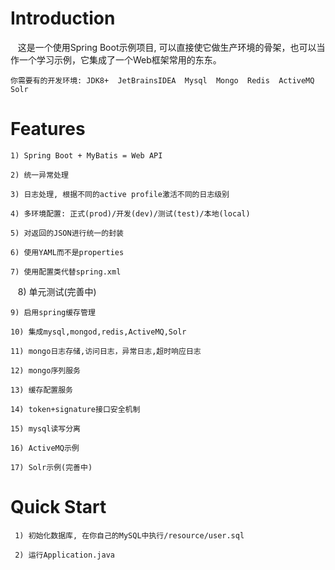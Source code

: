 # Introduction
    这是一个使用Spring Boot示例项目, 可以直接使它做生产环境的骨架，也可以当作一个学习示例，它集成了一个Web框架常用的东东。

    你需要有的开发环境: JDK8+  JetBrainsIDEA  Mysql  Mongo  Redis  ActiveMQ  Solr


# Features
    1) Spring Boot + MyBatis = Web API

    2) 统一异常处理

    3) 日志处理, 根据不同的active profile激活不同的日志级别

    4) 多环境配置: 正式(prod)/开发(dev)/测试(test)/本地(local)

    5) 对返回的JSON进行统一的封装

    6) 使用YAML而不是properties

    7) 使用配置类代替spring.xml

    8) 单元测试(完善中)
    
    9) 启用spring缓存管理
    
    10) 集成mysql,mongod,redis,ActiveMQ,Solr
    
    11) mongo日志存储,访问日志，异常日志,超时响应日志
    
    12) mongo序列服务
    
    13) 缓存配置服务

    14) token+signature接口安全机制
    
    15) mysql读写分离
    
    16) ActiveMQ示例
    
    17) Solr示例(完善中)

# Quick Start
     1) 初始化数据库, 在你自己的MySQL中执行/resource/user.sql

     2) 运行Application.java
